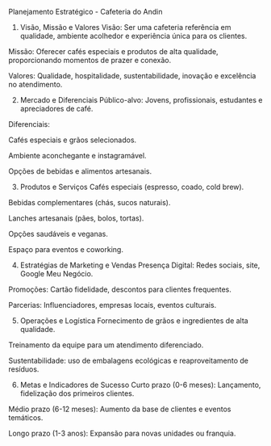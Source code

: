 Planejamento Estratégico - Cafeteria do Andin
1. Visão, Missão e Valores
Visão: Ser uma cafeteria referência em qualidade, ambiente acolhedor e experiência única para os clientes.

Missão: Oferecer cafés especiais e produtos de alta qualidade, proporcionando momentos de prazer e conexão.

Valores: Qualidade, hospitalidade, sustentabilidade, inovação e excelência no atendimento.



2. Mercado e Diferenciais
Público-alvo: Jovens, profissionais, estudantes e apreciadores de café.

Diferenciais:

Cafés especiais e grãos selecionados.

Ambiente aconchegante e instagramável.

Opções de bebidas e alimentos artesanais.



3. Produtos e Serviços
Cafés especiais (espresso, coado, cold brew).

Bebidas complementares (chás, sucos naturais).

Lanches artesanais (pães, bolos, tortas).

Opções saudáveis e veganas.

Espaço para eventos e coworking.



4. Estratégias de Marketing e Vendas
Presença Digital: Redes sociais, site, Google Meu Negócio.

Promoções: Cartão fidelidade, descontos para clientes frequentes.

Parcerias: Influenciadores, empresas locais, eventos culturais.



5. Operações e Logística
Fornecimento de grãos e ingredientes de alta qualidade.

Treinamento da equipe para um atendimento diferenciado.

Sustentabilidade: uso de embalagens ecológicas e reaproveitamento de resíduos.



6. Metas e Indicadores de Sucesso
Curto prazo (0-6 meses): Lançamento, fidelização dos primeiros clientes.

Médio prazo (6-12 meses): Aumento da base de clientes e eventos temáticos.

Longo prazo (1-3 anos): Expansão para novas unidades ou franquia.
